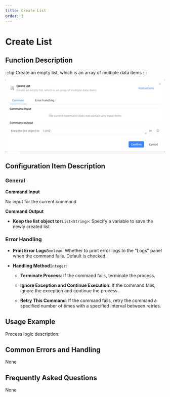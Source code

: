 ```yaml
---
title: Create List
order: 1
---
```


# Create List

## Function Description

:::tip 
Create an empty list, which is an array of multiple data items
:::

![Create List](../../../assets/Create%20List_command.png)

## Configuration Item Description

### General

**Command Input**

No input for the current command


**Command Output**

- **Keep the list object to**`TList<String>`: Specify a variable to save the newly created list

### Error Handling

- **Print Error Logs**`Boolean`: Whether to print error logs to the "Logs" panel when the command fails. Default is checked. 

- **Handling Method**`Integer`:

    - **Terminate Process**: If the command fails, terminate the process.

    - **Ignore Exception and Continue Execution**: If the command fails, ignore the exception and continue the process.

    - **Retry This Command**: If the command fails, retry the command a specified number of times with a specified interval between retries.

## Usage Example

Process logic description:

## Common Errors and Handling

None

## Frequently Asked Questions

None

